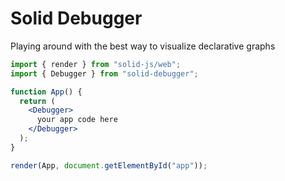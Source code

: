 # Solid Debugger

Playing around with the best way to visualize declarative graphs

```jsx
import { render } from "solid-js/web";
import { Debugger } from "solid-debugger";

function App() {
  return (
    <Debugger>
      your app code here
    </Debugger>
  );
}

render(App, document.getElementById("app"));
```
